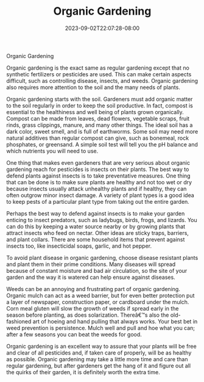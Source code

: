 ﻿---
title: "Organic Gardening"
date: 2023-09-02T22:07:28-08:00
description: "Gardening Tips for Web Success"
featured_image: "/images/Gardening.jpg"
tags: ["Gardening"]
---

Organic Gardening

Organic gardening is the exact same as regular gardening except that no synthetic fertilizers or pesticides are used.  This can make certain aspects difficult, such as controlling disease, insects, and weeds.  Organic gardening also requires more attention to the soil and the many needs of plants.
 
 Organic gardening starts with the soil.  Gardeners must add organic matter to the soil regularly in order to keep the soil productive.  In fact, compost is essential to the healthiness and well being of plants grown organically.  Compost can be made from leaves, dead flowers, vegetable scraps, fruit rinds, grass clippings, manure, and many other things.  The ideal soil has a dark color, sweet smell, and is full of earthworms.  Some soil may need more natural additives than regular compost can give, such as bonemeal, rock phosphates, or greensand.  A simple soil test will tell you the pH balance and which nutrients you will need to use.

One thing that makes even gardeners that are very serious about organic gardening reach for pesticides is insects on their plants.  The best way to defend plants against insects is to take preventative measures.  One thing that can be done is to make sure plants are healthy and not too wet or dry because insects usually attack unhealthy plants and if healthy, they can often outgrow minor insect damage.  A variety of plant types is a good idea to keep pests of a particular plant type from taking out the entire garden.

Perhaps the best way to defend against insects is to make your garden enticing to insect predators, such as ladybugs, birds, frogs, and lizards.  You can do this by keeping a water source nearby or by growing plants that attract insects who feed on nectar.  Other ideas are sticky traps, barriers, and plant collars.  There are some household items that prevent against insects too, like insecticidal soaps, garlic, and hot pepper.

To avoid plant disease in organic gardening, choose disease resistant plants and plant them in their prime conditions.  Many diseases will spread because of constant moisture and bad air circulation, so the site of your garden and the way it is watered can help ensure against diseases.

Weeds can be an annoying and frustrating part of organic gardening.  Organic mulch can act as a weed barrier, but for even better protection put a layer of newspaper, construction paper, or cardboard under the mulch.  Corn meal gluten will slow the growth of weeds if spread early in the season before planting, as does solarization.  Thereâ€™s also the old-fashioned art of hoeing and hand pulling that always works.  Your best bet in weed prevention is persistence.  Mulch well and pull and hoe what you can; after a few seasons you can beat the weeds for good.

Organic gardening is an excellent way to assure that your plants will be free and clear of all pesticides and, if taken care of properly, will be as healthy as possible.  Organic gardening may take a little more time and care than regular gardening, but after gardeners get the hang of it and figure out all the quirks of their garden, it is definitely worth the extra time.

